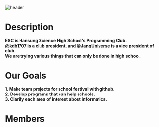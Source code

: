 ![header](https://capsule-render.vercel.app/api?type=rect&height=300&color=gradient&text=ESC&textBg=true&desc=Engineering%20Science%20of%20Computing&stroke=FFFFFF&strokeWidth=0&fontColor=FFFFFF&descSize=23&descAlign=50&fontAlign=50&fontSize=101&descAlignY=80)
# Description
**ESC is Hansung Science High School's Programming Club.**  
**[@kdh1707](https://github.com/kdh1707) is a club president, and [@JangUniverse](https://github.com/JangUniverse) is a vice president of club.**  
**We are trying various things that can only be done in high school.**  

# Our Goals
**1. Make team projects for school festival with github.**  
**2. Develop programs that can help schools.**  
**3. Clarify each area of interest about informatics.**

# Members



